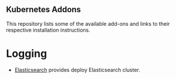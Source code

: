 Kubernetes Addons
-------------------------------------

This repository lists some of the available add-ons and links to their respective installation instructions.

# Logging

- [Elasticsearch](./elasticsearch) provides deploy Elasticsearch cluster.